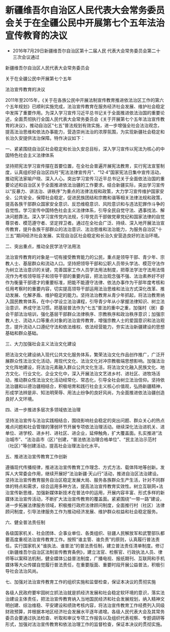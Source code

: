 # 新疆维吾尔自治区人民代表大会常务委员会关于在全疆公民中开展第七个五年法治宣传教育的决议

- 2016年7月29日新疆维吾尔自治区第十二届人民
代表大会常务委员会第二十三次会议通过

<!-- INFO END -->

新疆维吾尔自治区人民代表大会常务委员会

关于在全疆公民中开展第七个五年

法治宣传教育的决议

2011年至2015年，《关于在各族公民中开展法制宣传教育推进依法治区工作的第六个五年规划》已顺利实施完成，法治宣传教育在服务经济社会发展、维护社会稳定中发挥了重要作用。为深入学习宣传习近平总书记关于全面推进依法治国的重要论述，全面贯彻执行全国人民代表大会常务委员会《关于开展第七个五年法治宣传教育的决议》，推动自治区“七五”普法规划有效实施，进一步增强全社会法治观念，提高法治思维和依法办事能力，营造崇尚法治的浓厚氛围，为实现新疆社会稳定和长治久安提供法治保障。特作决议如下：

一、紧紧围绕自治区社会稳定和长治久安总目标，深入学习宣传以宪法为核心的中国特色社会主义法律体系

坚持把宪法学习宣传摆在首要位置，在全社会普遍开展宪法教育，实行宪法宣誓制度，认真组织好自治区四月“宪法法律宣传月”、“12·4”国家宪法日集中宣传活动，推动宪法家喻户晓、深入人心。突出学习宣传习近平总书记关于全面依法治国的重要论述和自治区关于全面推进依法治疆的工作要求。结合新疆实际，突出学习宣传以“反暴力、讲法治、讲秩序”为重点的法律法规和政策，大力学习宣传维护国家安全、公共安全，保障社会稳定，促进民族团结和宗教和谐等相关法律法规和政策，提高各族干部群众国家安全意识、反恐维稳意识、风险意识和与违法犯罪作斗争的自觉性。学习宣传中国特色社会主义法律体系，引导全民自觉守法、遇事找法、解决问题靠法。深入学习宣传党内法规，引导党员干部做党章党纪和国家法律的自觉尊崇者、模范遵守者、坚定捍卫者。通过在全社会广泛、持续、深入地开展法治宣传教育，提升各族干部群众的法治意识、法治思维和法治能力，为服务自治区“十三五”期间经济社会发展、实现自治区社会稳定和长治久安营造良好的法治环境。

二、突出重点，推动全民学法守法用法

法治宣传教育的对象是一切有接受教育能力的公民，重点是领导干部、青少年、宗教人士、基层群众和流动人口。坚持把领导干部和公职人员带头学法、模范守法作为树立法治意识的关键，完善国家工作人员学法用法制度，把尊法学法守法用法情况作为考核领导班子和领导干部的重要内容，把法治观念强不强、法治素养好不好作为衡量干部德才的重要标准，把能不能遵守法律、依法办事作为干部年度考核和任用考察时的重要内容，切实提高领导干部运用法治思维和法治方式深化改革、推动发展、化解矛盾、维护稳定的能力。坚持法治教育从青少年抓起，将法治教育纳入国民教育体系，在中小学设立法治课程，引导青少年从小掌握法律知识、树立法治意识、养成守法习惯。把基层普法作为“七五”普法的重中之重，加强村（居）委会干部法治培训，强化基层干部群众法律秩序、宗教秩序和政治秩序意识；加强宗教人士、流动人口等重点对象的法治宣传教育，增强宗教人士的爱国意识和法治观念，提升流动人口遵纪守法和依法维权、依法经营能力，夯实法治新疆建设的思想基础和群众基础。

三、大力加强社会主义法治文化建设

把法治文化建设纳入现代公共文化服务体系，繁荣法治文化作品创作推广，广泛开展群众性法治文化活动，用现代文化、法治文化对冲宗教极端思想影响。加强法治文化阵地建设，将法治元素融入群众公共文化生活，将法治文化融入民族文化、地方文化、行业文化、企业文化中，深入开展法治文艺进乡村、进社区、进牧场活动，推动群众性法治文化活动经常化、常态化，引导全社会树立法治信仰。坚持依法治疆和以德治疆相结合，积极培育和践行社会主义核心价值观，弘扬新疆精神，形成学法辨是非、知法明荣辱、用法止纷争的良好风尚，为全面推进依法治疆创造良好人文环境。

四、进一步推进多层次多领域依法治理

坚持法治宣传与法治实践相结合，围绕影响社会稳定的突出问题、群众关心的热点难点问题和社会管理的薄弱环节开展专项依法治理活动。继续深化法治进机关、进单位、进学校、进乡村、进社区、进企业，延伸触角，扩大覆盖面。扎实推进“法治城市”、“法治县市（区）”创建，“普法依法治理合格单位”、“民主法治示范村（社区）”等创建活动，提高社会治理法治化水平。

五、推进法治宣传教育工作创新

遵循现代传播规律，推进法治宣传教育工作理念、方式方法、载体阵地等创新。发挥人大常委会作用，继续开展好“法治新疆·天山行”活动，推进自治区法治建设。坚持法治宣传教育服务自治区稳定发展大局、服务各族群众生产生活，针对不同群体的特点和需求，综合运用多种方法，提高法治宣传教育实效性。树立互联网+法治宣传新思维，加强新媒体新技术在普法中的运用，开展内容丰富、形式多样的新媒体法治宣传活动，不断扩大法治宣传教育的覆盖面。紧紧围绕“一带一路”建设，进一步拓展法律服务领域，积极推行政府法律顾问制度，全面推行村（社区）法律顾问制度，引导法律服务工作为推动经济发展、维护群众权益和社会稳定服务。

六、健全普法责任制

各级国家机关、社会团体、企事业单位、各类组织、驻疆人民解放军和武警部队都要高度重视法治宣传教育工作。按照“谁主管、谁负责”的原则，认真履行普法责任。实行国家机关“谁执法、谁普法”的普法责任制，建立普法责任清单制度。修订《新疆维吾尔自治区法制宣传教育条例》，建立法官、检察官、行政执法人员、律师等以案释法机制，健全媒体公益普法制度，广播电视、报纸期刊、互联网和手机媒体等大众传媒自觉履行普法责任，在重要版面、重要时段开展公益普法，积极引导社会法治风尚。

七、加强对法治宣传教育工作的组织实施和监督检查，保证本决议的贯彻实施

各级人民政府要牢固树立抓法治就是抓经济发展和社会稳定软环境的意识，落实法治建设主体责任，把法治宣传教育纳入当地国民经济和社会发展规划，纳入精神文明创建、综治维稳、平安建设和绩效考核内容，将法治宣传教育工作经费列入同级财政预算，并根据本地区经济社会发展水平逐年递增。各级人民代表大会及其常务委员会要通过执法检查、听取和审议专项工作报告以及组织代表视察、专题调研等形式，加强对法治宣传教育和依法治理工作的监督检查，保证本决议的贯彻实施。
